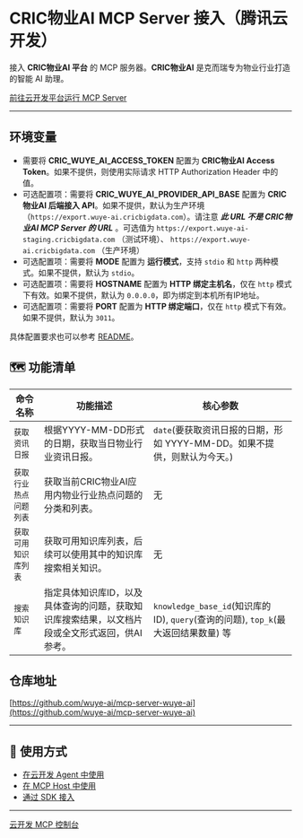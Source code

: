 # CRIC物业AI MCP Server 接入（腾讯云开发）

接入 **CRIC物业AI 平台** 的 MCP 服务器。**CRIC物业AI** 是克而瑞专为物业行业打造的智能 AI 助理。

[前往云开发平台运行 MCP Server](https://tcb.cloud.tencent.com/dev#/ai?tab=mcp&p&mcp-template=mcp-mongo)

---

## 环境变量

- 需要将 **CRIC_WUYE_AI_ACCESS_TOKEN** 配置为 **CRIC物业AI Access Token**。如果不提供，则使用实际请求 HTTP Authorization Header 中的值。
- 可选配置项：需要将 **CRIC_WUYE_AI_PROVIDER_API_BASE** 配置为 **CRIC物业AI 后端接入 API**。如果不提供，默认为生产环境（`https://export.wuye-ai.cricbigdata.com`）。请注意 ***此 URL 不是 CRIC物业AI MCP Server 的 URL*** 。可选值为 `https://export.wuye-ai-staging.cricbigdata.com` （测试环境）、 `https://export.wuye-ai.cricbigdata.com` （生产环境）
- 可选配置项：需要将 **MODE** 配置为 **运行模式**，支持 `stdio` 和 `http` 两种模式。如果不提供，默认为 `stdio`。
- 可选配置项：需要将 **HOSTNAME** 配置为 **HTTP 绑定主机名**，仅在 `http` 模式下有效。如果不提供，默认为 `0.0.0.0`，即为绑定到本机所有IP地址。
- 可选配置项：需要将 **PORT** 配置为 **HTTP 绑定端口**，仅在 `http` 模式下有效。如果不提供，默认为 `3011`。

具体配置要求也可以参考 [README](https://github.com/wuye-ai/mcp-server-wuye-ai/blob/master/README.md)。

## 🗺️ 功能清单

| 命令名称         | 功能描述                                              | 核心参数                                                              |
|--------------|---------------------------------------------------|-------------------------------------------------------------------|
| `获取资讯日报`     | 根据YYYY-MM-DD形式的日期，获取当日物业行业资讯日报。                   | `date`(要获取资讯日报的日期，形如 YYYY-MM-DD。如果不提供，则默认为今天。)                    |
| `获取行业热点问题列表` | 获取当前CRIC物业AI应用内物业行业热点问题的分类和列表。                    | 无                                                                 |
| `获取可用知识库列表`  | 获取可用知识库列表，后续可以使用其中的知识库搜索相关知识。                     | 无                                                                 |
| `搜索知识库`      | 指定具体知识库ID，以及具体查询的问题，获取知识库搜索结果，以文档片段或全文形式返回，供AI参考。 | `knowledge_base_id`(知识库的 ID), `query`(查询的问题), `top_k`(最大返回结果数量) 等 |

## 仓库地址

[https://github.com/wuye-ai/mcp-server-wuye-ai](https://github.com/wuye-ai/mcp-server-wuye-ai)

---

## 🔌 使用方式

- [在云开发 Agent 中使用](https://docs.cloudbase.net/ai/mcp/use/agent)
- [在 MCP Host 中使用](https://docs.cloudbase.net/ai/mcp/use/mcp-host)
- [通过 SDK 接入](https://docs.cloudbase.net/ai/mcp/use/sdk)

---

[云开发 MCP 控制台](https://tcb.cloud.tencent.com/dev#/ai?tab=mcp)  
